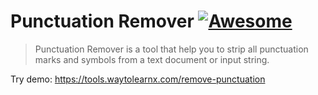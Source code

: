 # Punctuation Remover [![Awesome](https://cdn.rawgit.com/sindresorhus/awesome/d7305f38d29fed78fa85652e3a63e154dd8e8829/media/badge.svg)](https://github.com/sindresorhus/awesome)

>Punctuation Remover is a tool that help you to strip all punctuation marks and symbols from a text document or input string.

Try demo: https://tools.waytolearnx.com/remove-punctuation

